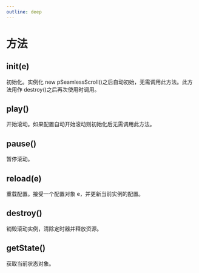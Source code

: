 ```yaml
---
outline: deep
---
```


# 方法

## init(e)

初始化。实例化 new pSeamlessScroll()之后自动初始，无需调用此方法。此方法用作 destroy()之后再次使用时调用。

## play()

开始滚动。如果配置自动开始滚动则初始化后无需调用此方法。

## pause()

暂停滚动。

## reload(e)

重载配置。接受一个配置对象 e，并更新当前实例的配置。

## destroy()

销毁滚动实例，清除定时器并释放资源。

## getState()

获取当前状态对象。
